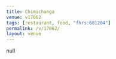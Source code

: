 ```yaml
---
title: Chimichanga
venue: v17062
tags: [restaurant, food, "fhrs:681204"]
permalink: /v/17062/
layout: venue
---
```

null
